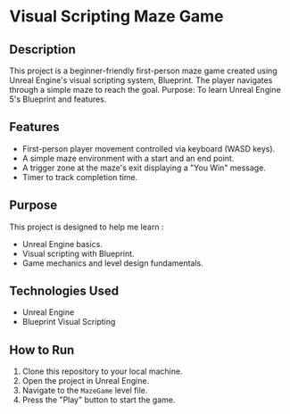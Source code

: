 # Visual Scripting Maze Game 

## Description
This project is a beginner-friendly first-person maze game created using Unreal Engine's visual scripting system, Blueprint. The player navigates through a simple maze to reach the goal. Purpose: To learn Unreal Engine 5's Blueprint and features. 

## Features
- First-person player movement controlled via keyboard (WASD keys).
- A simple maze environment with a start and an end point.
- A trigger zone at the maze's exit displaying a "You Win" message.
- Timer to track completion time.

## Purpose
This project is designed to help me learn :
- Unreal Engine basics.
- Visual scripting with Blueprint.
- Game mechanics and level design fundamentals.

## Technologies Used
- Unreal Engine
- Blueprint Visual Scripting

## How to Run
1. Clone this repository to your local machine.
2. Open the project in Unreal Engine.
3. Navigate to the `MazeGame` level file.
4. Press the "Play" button to start the game.
